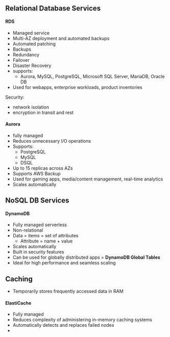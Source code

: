 ## Relational Database Services

#### RDS
- Managed service
- Multi-AZ deployment and automated backups
- Automated patching
- Backups
- Redundancy
- Failover
- Disaster Recovery
- supports:
	- Aurora, MySQL, PostgreSQL, Microsoft SQL Server, MariaDB, Oracle DB
- Used for webapps, enterprise workloads, product inventories

Security:
- network isolation
- encryption in transit and rest

#### Aurora
- fully managed
- Reduces unnecessary I/O operations
- Supports:
	- PostgreSQL
	- MySQL
	- DSQL
- Up to 15 replicas across AZs
- Supports AWS Backup
- Used for gaming apps, media/content management, real-time analytics
- Scales automatically


## NoSQL DB Services

#### DynamoDB
- Fully managed serverless
- Non-relational
- Data = items = set of attributes
	- Attribute = name + value
- Scales automatically
- Built in security features
- Can be used for globally distributed apps = **DynamoDB Global Tables**
- Ideal for high performance and seamless scaling

## Caching
- Temporarily stores frequently accessed data in RAM

#### ElastiCache
- Fully managed
- Reduces complexity of administering in-memory caching systems
- Automatically detects and replaces failed nodes
- 
